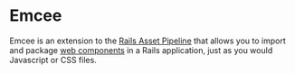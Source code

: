 # Emcee

Emcee is an extension to the [Rails Asset Pipeline](http://guides.rubyonrails.org/asset_pipeline.html)
that allows you to import and package [web components](http://www.w3.org/TR/components-intro/) in a Rails
application, just as you would Javascript or CSS files.
